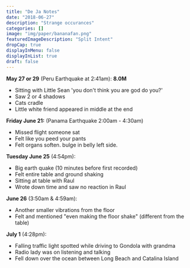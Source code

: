 ```yaml
---
title: "De Ja Notes"
date: "2018-06-27"
description: "Strange occurances"
categories: []
image: "img/paper/bananafan.png"
featuredImageDescription: "Split Intent"
dropCap: true
displayInMenu: false
displayInList: true
draft: false
---
```


**May 27 or 29** (Peru Earthquake at 2:41am): **8.0M**  
- Sitting with Little Sean 'you don't think you are god do you?'  
- Saw 2 or 4 shadows  
- Cats cradle  
- Little white friend appeared in middle at the end  


**Friday June 21:** (Panama Earthquake 2:00am - 4:30am)  
- Missed flight someone sat  
- Felt like you peed your pants  
- Felt organs soften. bulge in belly left side.  

**Tuesday June 25** (4:54pm):  
- Big earth quake (10 minutes before first recorded)  
- Felt entire table and ground shaking  
- Sitting at table with Raul  
- Wrote down time and saw no reaction in Raul  

**June 26** (3:50am & 4:59am):  
- Another smaller vibrations from the floor  
- Felt and mentioned "even making the floor shake" (different from the table)  

**July 1** (4:28pm):  
- Falling traffic light spotted while driving to Gondola with grandma  
- Radio lady was on listening and talking  
- Fell down over the ocean between Long Beach and Catalina Island  